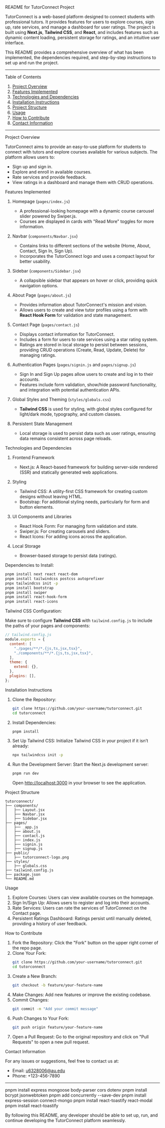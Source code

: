 README for TutorConnect Project

TutorConnect is a web-based platform designed to connect students with professional tutors. It provides features for users to explore courses, sign up, rate services, and manage a dashboard for user ratings. The project is built using **Next.js**, **Tailwind CSS**, and **React**, and includes features such as dynamic content loading, persistent storage for ratings, and an intuitive user interface.

This README provides a comprehensive overview of what has been implemented, the dependencies required, and step-by-step instructions to set up and run the project.

---

Table of Contents

1. [Project Overview](project-overview)
2. [Features Implemented](#features-implemented)
3. [Technologies and Dependencies](#technologies-and-dependencies)
4. [Installation Instructions](#installation-instructions)
5. [Project Structure](#project-structure)
6. [Usage](#usage)
7. [How to Contribute](#how-to-contribute)
8. [Contact Information](#contact-information)

---

Project Overview

TutorConnect aims to provide an easy-to-use platform for students to connect with tutors and explore courses available for various subjects. The platform allows users to:
- Sign up and sign in.
- Explore and enroll in available courses.
- Rate services and provide feedback.
- View ratings in a dashboard and manage them with CRUD operations.

Features Implemented

1. Homepage (`pages/index.js`)
   - A professional-looking homepage with a dynamic course carousel slider powered by Swiper.js.
   - Courses are displayed in cards with "Read More" toggles for more information.

2. Navbar (`components/Navbar.jsx`)
   - Contains links to different sections of the website (Home, About, Contact, Sign In, Sign Up).
   - Incorporates the TutorConnect logo and uses a compact layout for better usability.

3. Sidebar (`components/Sidebar.jsx`)
   - A collapsible sidebar that appears on hover or click, providing quick navigation options.

4. About Page (`pages/about.js`)
   - Provides information about TutorConnect's mission and vision.
   - Allows users to create and view tutor profiles using a form with **React Hook Form** for validation and state management.

5. Contact Page (`pages/contact.js`)
   - Displays contact information for TutorConnect.
   - Includes a form for users to rate services using a star rating system.
   - Ratings are stored in local storage to persist between sessions, providing CRUD operations (Create, Read, Update, Delete) for managing ratings.

6. Authentication Pages (`pages/signin.js` and `pages/signup.js`)
   - Sign In and Sign Up pages allow users to create and log in to their accounts.
   - Features include form validation, show/hide password functionality, and integration with potential authentication APIs.

7. Global Styles and Theming (`styles/globals.css`)
   - **Tailwind CSS** is used for styling, with global styles configured for light/dark mode, typography, and custom classes.

8. Persistent State Management
   - Local storage is used to persist data such as user ratings, ensuring data remains consistent across page reloads.

Technologies and Dependencies

1. Frontend Framework
   - Next.js: A React-based framework for building server-side rendered (SSR) and statically generated web applications.

2. Styling
   - Tailwind CSS: A utility-first CSS framework for creating custom designs without leaving HTML.
   - Bootstrap: For additional styling needs, particularly for form and button elements.

3. UI Components and Libraries
   - React Hook Form: For managing form validation and state.
   - Swiper.js: For creating carousels and sliders.
   - React Icons: For adding icons across the application.

4. Local Storage
   - Browser-based storage to persist data (ratings).

Dependencies to Install:

```bash
pnpm install next react react-dom
pnpm install tailwindcss postcss autoprefixer
pnpx tailwindcss init -p
pnpm install bootstrap
pnpm install swiper
pnpm install react-hook-form
pnpm install react-icons
```

Tailwind CSS Configuration:

Make sure to configure **Tailwind CSS** with `tailwind.config.js` to include the paths of your pages and components:

```js
// tailwind.config.js
module.exports = {
  content: [
    "./pages/**/*.{js,ts,jsx,tsx}",
    "./components/**/*.{js,ts,jsx,tsx}",
  ],
  theme: {
    extend: {},
  },
  plugins: [],
};
```

Installation Instructions

1. Clone the Repository:
   ```bash
   git clone https://github.com/your-username/tutorconnect.git
   cd tutorconnect
   ```

2. Install Dependencies:
   ```bash
   pnpm install
   ```

3. Set Up Tailwind CSS:
   Initialize Tailwind CSS in your project if it isn’t already:
   ```bash
   npx tailwindcss init -p
   ```

4. Run the Development Server:
   Start the Next.js development server:
   ```bash
   pnpm run dev
   ```
   Open [http://localhost:3000](http://localhost:3000) in your browser to see the application.

Project Structure

```plaintext
tutorconnect/
├── components/
│   ├── Layout.jsx
│   ├── Navbar.jsx
│   ├── Sidebar.jsx
├── pages/
│   ├── _app.js
│   ├── about.js
│   ├── contact.js
│   ├── index.js
│   ├── signin.js
│   ├── signup.js
├── public/
│   ├── tutorconnect-logo.png
├── styles/
│   ├── globals.css
├── tailwind.config.js
├── package.json
└── README.md
```

Usage

1. Explore Courses: Users can view available courses on the homepage.
2. Sign In/Sign Up: Allows users to register and log into their accounts.
3. Rate Services: Users can rate the services of TutorConnect on the Contact page.
4. Persistent Ratings Dashboard: Ratings persist until manually deleted, providing a history of user feedback.

How to Contribute

1. Fork the Repository: Click the "Fork" button on the upper right corner of the repo page.
2. Clone Your Fork:
   ```bash
   git clone https://github.com/your-username/tutorconnect.git
   cd tutorconnect
   ```
3. Create a New Branch:
   ```bash
   git checkout -b feature/your-feature-name
   ```
4. Make Changes: Add new features or improve the existing codebase.
5. Commit Changes:
   ```bash
   git commit -m "Add your commit message"
   ```
6. Push Changes to Your Fork:
   ```bash
   git push origin feature/your-feature-name
   ```
7. Open a Pull Request: Go to the original repository and click on "Pull Requests" to open a new pull request.

Contact Information

For any issues or suggestions, feel free to contact us at:
- Email: u6328006@au.edu
- Phone: +123-456-7890

---


pnpm install express mongoose body-parser cors dotenv
pnpm install bcrypt jsonwebtoken
pnpm add concurrently --save-dev
pnpm install express-session connect-mongo
pnpm install react-toastify react-modal
pnpm install react-toastify



By following this README, any developer should be able to set up, run, and continue developing the TutorConnect platform seamlessly.
